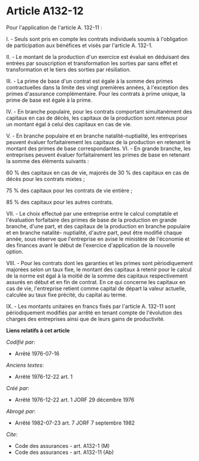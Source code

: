 # Article A132-12

Pour l'application de l'article A. 132-11 :

I. - Seuls sont pris en compte les contrats individuels soumis à l'obligation de participation aux bénéfices et visés par
l'article A. 132-1.

II. - Le montant de la production d'un exercice est évalué en déduisant des entrées par souscription et transformation les
sorties par sans effet et transformation et le tiers des sorties par résiliation.

III. - La prime de base d'un contrat est égale à la somme des primes contractuelles dans la limite des vingt premières
années, à l'exception des primes d'assurance complémentaire. Pour les contrats à prime unique, la prime de base est égale à
la prime.

IV. - En branche populaire, pour les contrats comportant simultanément des capitaux en cas de décès, les capitaux de la
production sont retenus pour un montant égal à celui des capitaux en cas de vie.

V. - En branche populaire et en branche natalité-nuptialité, les entreprises peuvent évaluer forfaitairement les capitaux de
la production en retenant le montant des primes de base correspondantes.    VI. - En grande branche, les entreprises peuvent
évaluer forfaitairement les primes de base en retenant la somme des éléments suivants :

60 % des capitaux en cas de vie, majorés de 30 % des capitaux en cas de décès pour les contrats mixtes ;

75 % des capitaux pour les contrats de vie entière ;

85 % des capitaux pour les autres contrats.

VII. - Le choix effectué par une entreprise entre le calcul comptable et l'évaluation forfaitaire des primes de base de la
production en grande branche, d'une part, et des capitaux de la production en branche populaire et en branche natalité-
nuptialité, d'autre part, peut être modifié chaque année, sous réserve que l'entreprise en avise le ministère de l'économie
et des finances avant le début de l'exercice d'application de la nouvelle option.

VIII. - Pour les contrats dont les garanties et les primes sont périodiquement majorées selon un taux fixe, le montant des
capitaux à retenir pour le calcul de la norme est égal à la moitié de la somme des capitaux respectivement assurés en début
et en fin de contrat. En ce qui concerne les capitaux en cas de vie, l'entreprise retient comme capital de départ la valeur
actuelle, calculée au taux fixe précité, du capital au terme.

IX. - Les montants unitaires en francs fixés par l'article A. 132-11 sont périodiquement modifiés par arrêté en tenant compte
de l'évolution des charges des entreprises ainsi que de leurs gains de productivité.

**Liens relatifs à cet article**

_Codifié par_:

  - Arrêté 1976-07-16

_Anciens textes_:

  - Arrêté 1976-12-22 art. 1

_Créé par_:

  - Arrêté 1976-12-22 art. 1 JORF 29 décembre 1976

_Abrogé par_:

  - Arrêté 1982-07-23 art. 7 JORF 7 septembre 1982

_Cite_:

  - Code des assurances - art. A132-1 (M)
  - Code des assurances - art. A132-11 (Ab)

